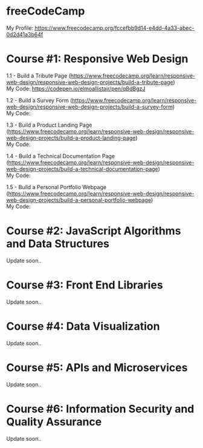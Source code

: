 # freeCodeCamp
My Profile: https://www.freecodecamp.org/fccefbb9d14-e4dd-4a33-abec-0d2d41a3b64f

# Course #1: Responsive Web Design
1.1 - Build a Tribute Page (https://www.freecodecamp.org/learn/responsive-web-design/responsive-web-design-projects/build-a-tribute-page) <br>
My Code: https://codepen.io/elmoallistair/pen/qBdBgzJ <br>

1.2 - Build a Survey Form (https://www.freecodecamp.org/learn/responsive-web-design/responsive-web-design-projects/build-a-survey-form) <br>
My Code: <br>

1.3 - Build a Product Landing Page (https://www.freecodecamp.org/learn/responsive-web-design/responsive-web-design-projects/build-a-product-landing-page) <br>
My Code: <br>

1.4 - Build a Technical Documentation Page (https://www.freecodecamp.org/learn/responsive-web-design/responsive-web-design-projects/build-a-technical-documentation-page) <br>
My Code: <br>

1.5 - Build a Personal Portfolio Webpage (https://www.freecodecamp.org/learn/responsive-web-design/responsive-web-design-projects/build-a-personal-portfolio-webpage) <br>
My Code: <br>

# Course #2: JavaScript Algorithms and Data Structures
Update soon..

# Course #3: Front End Libraries
Update soon..

# Course #4: Data Visualization
Update soon..

# Course #5: APIs and Microservices
Update soon..

# Course #6: Information Security and Quality Assurance
Update soon..

